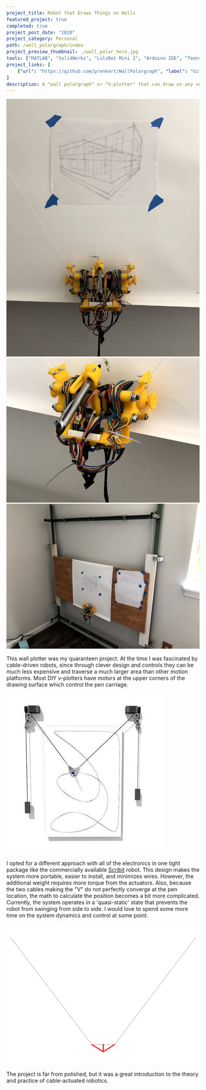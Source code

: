 ```yaml
---
project_title: Robot that Draws Things on Walls
featured_project: true
completed: true
project_post_date: "2020"
project_category: Personal
path: /wall_polargraph/index
project_preview_thumbnail: ./wall_polar_hero.jpg
tools: ["MATLAB", "SolidWorks", "LulzBot Mini 2", "Arduino IDE", "Teensy 3.6"]
project_links: [
    {"url": "https://github.com/prenkert/WallPolargraph", "label": "GitHub"}
]
description: A "wall polargraph" or "V-plotter" that can draw on any vertical surface. 
---
```

![Alt text here](./wall_polar_2.jpg)
![Alt text here](./wall_polar_1.jpg)
![Alt text here](./wall_polar_3.jpg)

This wall plotter was my quaranteen project. At the time I was fascinated by cable-driven robots, since through clever design and controls they can be much less expensive and traverse a much larger area than other motion platforms. Most DIY v-plotters have motors at the upper corners of the drawing surface which control the pen carriage.

![Standard v-plotter design, image from](./v_plotter_ex.jpg)

I opted for a different approach with all of the electronics in one tight package like the commercially available [Scribit](https://scribit.design/) robot. This design makes the system more portable, easier to install, and minimizes wires. However, the additional weight requires more torque from the actuators. Also, because the two cables making the "V" do not perfectly converge at the pen location, the math to calculate the position becomes a bit more complicated.  Currently, the system operates in a 'quasi-static' state that prevents the robot from swinging from side to side.  I would love to spend some more time on the system dynamics and control at some point.

![Simulation of system dynamics](./animationGIF.gif)

The project is far from polished, but it was a great introduction to the theory and practice of cable-actuated robotics.